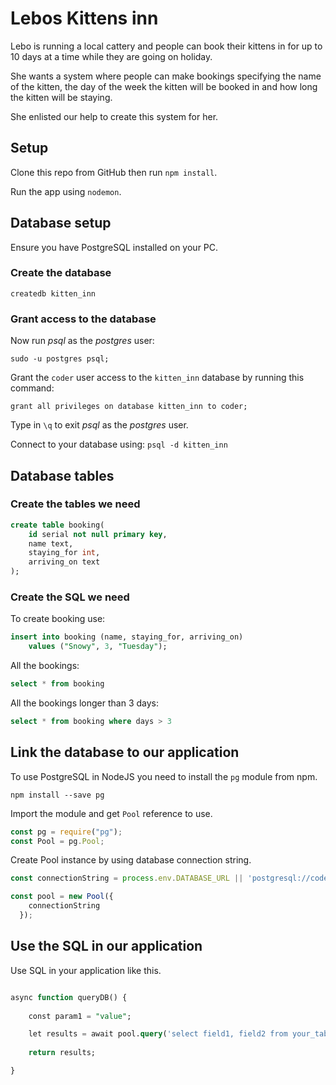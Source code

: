 # Lebos Kittens inn

Lebo is running a local cattery and people can book their kittens in for up to 10 days at a time while they are going on holiday.

She wants a system where people can make bookings specifying the name of the kitten, the day of the week the kitten will be booked in and how long the kitten will be staying.

She enlisted our help to create this system for her.

## Setup

Clone this repo from GitHub then run `npm install`.

Run the app using `nodemon`.

## Database setup

Ensure you have PostgreSQL installed on your PC.

### Create the database

```
createdb kitten_inn
```

### Grant access to the database

Now run *psql* as the *postgres* user:

```
sudo -u postgres psql;
```

Grant the `coder` user access to the `kitten_inn` database by running this command: 

```
grant all privileges on database kitten_inn to coder;
```

Type in `\q` to exit *psql* as the *postgres* user.

Connect to your database using: `psql -d kitten_inn`

## Database tables


### Create the tables we need

```sql
create table booking(
	id serial not null primary key,
    name text,
	staying_for int,
	arriving_on text
);
```

### Create the SQL we need

To create  booking use:

```sql
insert into booking (name, staying_for, arriving_on)
	values ("Snowy", 3, "Tuesday");
```

All the bookings:

```sql
select * from booking
```

All the bookings longer than 3 days:

```sql
select * from booking where days > 3
```

## Link the database to our application

To use PostgreSQL in NodeJS you need to install the `pg` module from npm.

`npm install --save pg`

Import the module and get `Pool` reference to use.

```js
const pg = require("pg");
const Pool = pg.Pool;
```

Create Pool instance by using database connection string.

```js
const connectionString = process.env.DATABASE_URL || 'postgresql://coder:pg123@localhost:5432/kitten_inn';

const pool = new Pool({
    connectionString
  });
```

## Use the SQL in our application

Use SQL in your application like this.

```sql

async function queryDB() {
	
	const param1 = "value";

	let results = await pool.query('select field1, field2 from your_table where id = $1', [param1]);
	
	return results;

}

```






